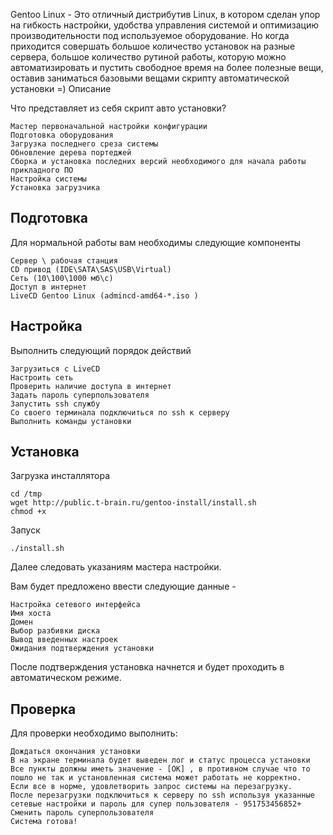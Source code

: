 Gentoo Linux - Это отличный дистрибутив Linux, в котором сделан упор на гибкость настройки, удобства управления системой и оптимизацию производительности под используемое оборудование. Но когда приходится совершать большое количество установок на  разные сервера, большое количество рутиной работы, которую можно автоматизировать и пустить свободное время на более полезные вещи, оставив заниматься базовыми вещами скрипту автоматической установки =)
Описание

Что представляет из себя скрипт авто установки?

    Мастер первоначальной настройки конфигурации
    Подготовка оборудования
    Загрузка последнего среза системы
    Обновление дерева портеджей
    Сборка и установка последних версий необходимого для начала работы прикладного ПО
    Настройка системы
    Установка загрузчика


Подготовка
----------

Для нормальной работы вам необходимы следующие компоненты

    Сервер \ рабочая станция
    CD привод (IDE\SATA\SAS\USB\Virtual)
    Сеть (10\100\1000 мб\с)
    Доступ в интернет
    LiveCD Gentoo Linux (admincd-amd64-*.iso )


Настройка
---------

Выполнить следующий порядок действий

    Загрузиться с LiveCD
    Настроить сеть
    Проверить наличие доступа в интернет
    Задать пароль суперпользователя
    Запустить ssh службу
    Со своего терминала подключиться по ssh к серверу
    Выполнить команды установки


Установка
---------

Загрузка инсталлятора

```shall
cd /tmp
wget http://public.t-brain.ru/gentoo-install/install.sh
chmod +x
```

Запуск

```shell
./install.sh
```

Далее следовать указаниям мастера настройки.

Вам будет предложено ввести следующие данные -

    Настройка сетевого интерфейса
    Имя хоста
    Домен
    Выбор разбивки диска
    Вывод введенных настроек
    Ожидания подтверждения установки

После подтверждения установка начнется и будет проходить в автоматическом режиме.


Проверка
--------

Для проверки необходимо выполнить:

    Дождаться окончания установки
    В на экране терминала будет выведен лог и статус процесса установки
    Все пункты должны иметь значение - [OK] , в противном случае что то пошло не так и установленная система может работать не корректно.
    Если все в норме, удовлетворить запрос системы на перезагрузку.
    После перезагрузки подключиться к серверу по ssh используя указанные сетевые настройки и пароль для супер пользователя - 951753456852+
    Сменить пароль суперпользователя
    Система готова!



